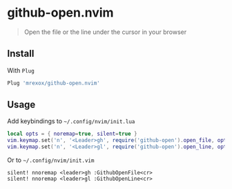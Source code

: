 # github-open.nvim

> Open the file or the line under the cursor in your browser

## Install

With `Plug`

```lua
Plug 'mrexox/github-open.nvim'
```

## Usage

Add keybindings to `~/.config/nvim/init.lua`

```lua
local opts = { noremap=true, silent=true }
vim.keymap.set('n', '<Leader>gh', require('github-open').open_file, opts)
vim.keymap.set('n', '<Leader>gl', require('github-open').open_line, opts)
```

Or to `~/.config/nvim/init.vim`

```vimscript
silent! nnoremap <leader>gh :GithubOpenFile<cr>
silent! nnoremap <leader>gl :GithubOpenLine<cr>
```
